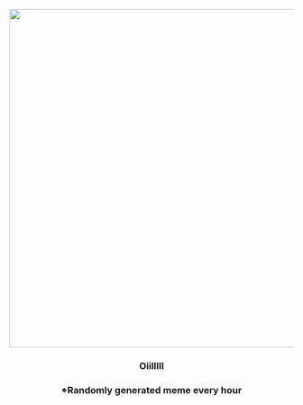 <p align="center">
        <img src="https://i.redd.it/mqs2ifz7vwl81.gif" width="600" height="600">
        </p>
        <h3 align="center">Oiilllll</h3>
        <h3 align="center">*Randomly generated meme every hour</h3>
    
